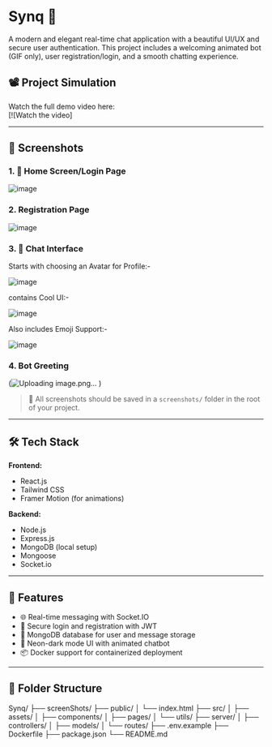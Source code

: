 # Synq 💬

A modern and elegant real-time chat application with a beautiful UI/UX and secure user authentication. This project includes a welcoming animated bot (GIF only), user registration/login, and a smooth chatting experience.

## 📽️ Project Simulation

Watch the full demo video here:  
[![Watch the video] 

---

## 📸 Screenshots

### 1. 🔐 Home Screen/Login Page
![image](https://github.com/user-attachments/assets/57c9543c-e9a7-436c-b1d8-1f4d50ac2886)


### 2. Registration Page
![image](https://github.com/user-attachments/assets/a4d5a4b4-5d32-4316-b83c-3000ea522e64)


### 3. 💬 Chat Interface
Starts with choosing an Avatar for Profile:-

![image](https://github.com/user-attachments/assets/20695bbf-d250-4755-bee2-dbe04c034dbd)


contains Cool UI:-

![image](https://github.com/user-attachments/assets/c197114c-67b9-4fa7-b60b-cd925ea24b81)

Also includes Emoji Support:- 

![image](https://github.com/user-attachments/assets/e51ecdbe-f6a4-4dbd-bae4-1c1d0892eec8)



### 4. Bot Greeting
(![Uploading image.png…]()
)

> 📁 All screenshots should be saved in a `screenshots/` folder in the root of your project.

---

## 🛠️ Tech Stack

**Frontend:**
- React.js
- Tailwind CSS
- Framer Motion (for animations)

**Backend:**
- Node.js
- Express.js
- MongoDB (local setup)
- Mongoose
- Socket.io

---

## 🚀 Features

- 🌐 Real-time messaging with Socket.IO
- 🔐 Secure login and registration with JWT
- 💾 MongoDB database for user and message storage
- 🎨 Neon-dark mode UI with animated chatbot
- 📦 Docker support for containerized deployment

---

## 📁 Folder Structure

Synq/
├── screenShots/
├── public/
│ └── index.html
├── src/
│ ├── assets/
│ ├── components/
│ ├── pages/
│ └── utils/
├── server/
│ ├── controllers/
│ ├── models/
│ └── routes/
├── .env.example
├── Dockerfile
├── package.json
└── README.md


